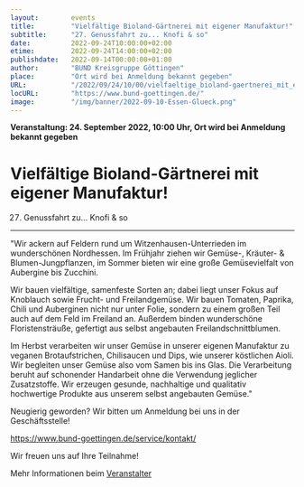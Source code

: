 ```yaml
---
layout:        events
title:         "Vielfältige Bioland-Gärtnerei mit eigener Manufaktur!"
subtitle:      "27. Genussfahrt zu... Knofi & so"
date:          2022-09-24T10:00:00+02:00
etime:         2022-09-24T14:00:00+02:00
publishdate:   2022-09-14T00:00:00+01:00
author:        "BUND Kreisgruppe Göttingen"
place:         "Ort wird bei Anmeldung bekannt gegeben"
URL:           "/2022/09/24/10/00/vielfaeltige_bioland-gaertnerei_mit_eigener_manufaktur"
locURL:        "https://www.bund-goettingen.de/"
image:         "/img/banner/2022-09-10-Essen-Glueck.png"
---
```


**Veranstaltung: 24. September 2022, 10:00 Uhr, Ort wird bei Anmeldung bekannt gegeben**

Vielfältige Bioland-Gärtnerei mit eigener Manufaktur!
===========

27. Genussfahrt zu... Knofi & so
-----------
"Wir ackern auf Feldern rund um Witzenhausen-Unterrieden im wunderschönen Nordhessen. Im Frühjahr ziehen wir Gemüse-, Kräuter- & Blumen-Jungpflanzen, im Sommer bieten wir eine große Gemüsevielfalt von Aubergine bis Zucchini.

Wir bauen vielfältige, samenfeste Sorten an; dabei liegt unser Fokus auf Knoblauch sowie Frucht- und Freilandgemüse. Wir bauen Tomaten, Paprika, Chili und Auberginen nicht nur unter Folie, sondern zu einem großen Teil auch auf dem Feld im Freiland an. Außerdem binden wunderschöne Floristensträuße, gefertigt aus selbst angebauten Freilandschnittblumen.

Im Herbst verarbeiten wir unser Gemüse in unserer eigenen Manufaktur zu veganen Brotaufstrichen, Chilisaucen und Dips, wie unserer köstlichen Aioli. Wir begleiten unser Gemüse also vom Samen bis ins Glas. Die Verarbeitung beruht auf schonender Handarbeit ohne die Verwendung jeglicher Zusatzstoffe. Wir erzeugen gesunde, nachhaltige und qualitativ hochwertige Produkte aus unserem selbst angebauten Gemüse."

Neugierig geworden? Wir bitten um Anmeldung bei uns in der Geschäftsstelle! 

https://www.bund-goettingen.de/service/kontakt/

Wir freuen uns auf Ihre Teilnahme!

Mehr Informationen beim [Veranstalter](https://www.bund-goettingen.de/)
